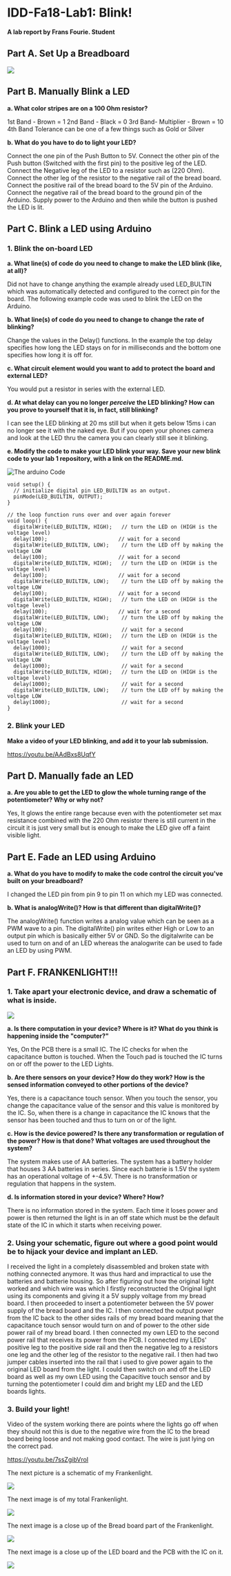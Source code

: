 # IDD-Fa18-Lab1: Blink!

**A lab report by Frans Fourie. Student**

## Part A. Set Up a Breadboard

![](images/Part_A_Breadboard.jpg)



## Part B. Manually Blink a LED

**a. What color stripes are on a 100 Ohm resistor?**

1st Band - Brown = 1
2nd Band - Black = 0
3rd Band- Multiplier - Brown = 10
4th Band Tolerance can be one of a few things such as Gold or Silver

 
**b. What do you have to do to light your LED?**

Connect the one pin of the Push Button to 5V.
Connect the other pin of the Push button (Switched with the first pin) to the positive leg of the LED.
Connect the Negative leg of the LED to a resistor such as (220 Ohm).
Connect the other leg of the resistor to the negative rail of the bread board.
Connect the positive rail of the bread board to the 5V pin of the Arduino.
Connect the negative rail of the bread board to the ground pin of the Arduino.
Supply power to the Arduino and then while the button is pushed the LED is lit.


## Part C. Blink a LED using Arduino

### 1. Blink the on-board LED

**a. What line(s) of code do you need to change to make the LED blink (like, at all)?**

Did not have to change anything the example already used LED_BULTIN which was automatically detected and configured to the correct pin for the board. The following example code was used to blink the LED on the Arduino.

**b. What line(s) of code do you need to change to change the rate of blinking?**

Change the values in the Delay() functions. In the example the top delay specifies how long the LED stays on for in milliseconds and the bottom one specifies how long it is off for.


**c. What circuit element would you want to add to protect the board and external LED?**

You would put a resistor in series with the external LED.
 
**d. At what delay can you no longer *perceive* the LED blinking? How can you prove to yourself that it is, in fact, still blinking?**

I can see the LED blinking at 20 ms still but when it gets below 15ms i can no longer see it with the naked eye. But if you open your phones camera and look at the LED thru the camera you can clearly still see it blinking.


**e. Modify the code to make your LED blink your way. Save your new blink code to your lab 1 repository, with a link on the README.md.**

![The arduino Code](https://github.com/Rafajel29/IDD-Fa18-Lab1/blob/master/CodeSnips/Blink_on_board_my_way/Blink_on_board_my_way.ino)

``` Arduino
void setup() {
  // initialize digital pin LED_BUILTIN as an output.
  pinMode(LED_BUILTIN, OUTPUT);
}

// the loop function runs over and over again forever
void loop() {
  digitalWrite(LED_BUILTIN, HIGH);   // turn the LED on (HIGH is the voltage level)
  delay(100);                       // wait for a second
  digitalWrite(LED_BUILTIN, LOW);    // turn the LED off by making the voltage LOW
  delay(100);                       // wait for a second
  digitalWrite(LED_BUILTIN, HIGH);   // turn the LED on (HIGH is the voltage level)
  delay(100);                       // wait for a second
  digitalWrite(LED_BUILTIN, LOW);    // turn the LED off by making the voltage LOW
  delay(100);                       // wait for a second
  digitalWrite(LED_BUILTIN, HIGH);   // turn the LED on (HIGH is the voltage level)
  delay(100);                       // wait for a second
  digitalWrite(LED_BUILTIN, LOW);    // turn the LED off by making the voltage LOW
  delay(100);                        // wait for a second
  digitalWrite(LED_BUILTIN, HIGH);   // turn the LED on (HIGH is the voltage level)
  delay(1000);                       // wait for a second
  digitalWrite(LED_BUILTIN, LOW);    // turn the LED off by making the voltage LOW
  delay(1000);                       // wait for a second
  digitalWrite(LED_BUILTIN, HIGH);   // turn the LED on (HIGH is the voltage level)
  delay(1000);                       // wait for a second
  digitalWrite(LED_BUILTIN, LOW);    // turn the LED off by making the voltage LOW
  delay(1000);                       // wait for a second
}
```


### 2. Blink your LED

**Make a video of your LED blinking, and add it to your lab submission.**

https://youtu.be/AAdBxs8UqfY


## Part D. Manually fade an LED

**a. Are you able to get the LED to glow the whole turning range of the potentiometer? Why or why not?**

Yes, It glows the entire range because even with the potentiometer set max resistance combined with the 220 Ohm resistor there is still current in the circuit it is just very small but is enough to make the LED give off a faint visible light.    


## Part E. Fade an LED using Arduino

**a. What do you have to modify to make the code control the circuit you've built on your breadboard?**

I changed the LED pin from pin 9 to pin 11 on which my LED was connected. 

**b. What is analogWrite()? How is that different than digitalWrite()?**

The analogWrite() function writes a analog value which can be seen as a PWM wave to a pin. The digitalWrite() pin writes either High or Low to an output pin which is basically either 5V or GND. So the digitalwrite can be used to turn on and of an LED whereas the analogwrite can be used to fade an LED by using PWM.


## Part F. FRANKENLIGHT!!!

### 1. Take apart your electronic device, and draw a schematic of what is inside. 

![](images/Lab1.PNG)

**a. Is there computation in your device? Where is it? What do you think is happening inside the "computer?"**

Yes, On the PCB there is a small IC. The IC checks for when the capacitance button is touched. When the Touch pad is touched the IC turns on or off the power to the LED Lights.

**b. Are there sensors on your device? How do they work? How is the sensed information conveyed to other portions of the device?**

Yes, there is a capacitance touch sensor. When you touch the sensor, you change the capacitance value of the sensor and this value is monitored by the IC. So, when there is a change in capacitance the IC knows that the sensor has been touched and thus to turn on or of the light.

**c. How is the device powered? Is there any transformation or regulation of the power? How is that done? What voltages are used throughout the system?**

The system makes use of AA batteries. The system has a battery holder that houses 3 AA batteries in series. Since each batterie is 1.5V the system has an operational voltage of +-4.5V. There is no transformation or regulation that happens in the system.

**d. Is information stored in your device? Where? How?**

There is no information stored in the system. Each time it loses power and power is then returned the light is in an off state which must be the default state of the IC in which it starts when receiving power.

### 2. Using your schematic, figure out where a good point would be to hijack your device and implant an LED.

I received the light in a completely disassembled and broken state with nothing connected anymore. It was thus hard and impractical to use the batteries and batterie housing. So after figuring out how the original light worked and which wire was which I firstly reconstructed the Original light using its components and giving it a 5V supply voltage from my bread board. I then proceeded to insert a potentiometer between the 5V power supply of the bread board and the IC. I then connected the output power from the IC back to the other sides rails of my bread board meaning that the capacitance touch sensor would turn on and of power to the other side power rail of my bread board. I then connected my own LED to the second power rail that receives its power from the PCB. I connected my LEDs' positive leg to the positive side rail and then the negative leg to a resistors one leg and the other leg of the resistor to the negative rail. I then had two jumper cables inserted into the rail that i used to give power again to the original LED board from the light. I could then switch on and off the LED board as well as my own LED using the Capacitive touch sensor and by turning the potentiometer I could dim and bright my LED and the LED boards lights.

### 3. Build your light!

Video of the system working there are points where the lights go off when they should not this is due to the negative wire from the IC to the bread board being loose and not making good contact. The wire is just lying on the correct pad.

https://youtu.be/7ssZgibVroI

The next picture is a schematic of my Frankenlight.

![](images/FrankenLightSchematic.PNG)

The next image is of my total Frankenlight.

![](images/Total.jpg)

The next image is a close up of the Bread board part of the Frankenlight.

![](images/Board_close.jpg)

The next image is a close up of the LED board and the PCB with the IC on it.

![](images/IC_Close.jpg)



